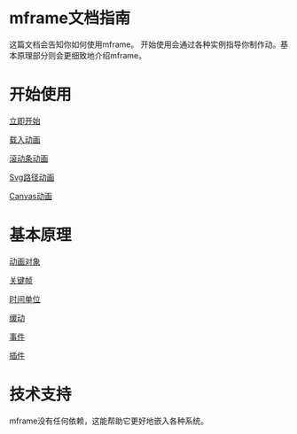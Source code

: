 # mframe文档指南

这篇文档会告知你如何使用mframe。 开始使用会通过各种实例指导你制作动。基本原理部分则会更细致地介绍mframe。

# 开始使用

[立即开始](./getting_started/just_start.md)

[载入动画](./getting_started/spinner.md)

[滚动条动画](./getting_started/scrolling.md)

[Svg路径动画](./getting_started/svg_path.md)

[Canvas动画](./getting_started/canvas.md)

# 基本原理

[动画对象](./fundamentals/motion_ojbect.md)

[关键帧](./fundamentals/key_frame.md)

[时间单位](./fundamentals/time_unit.md)

[缓动](./fundamentals/tween.md)

[事件](./fundamentals/event.md)

[插件](./fundamentals/plugin.md)

# 技术支持

mframe没有任何依赖，这能帮助它更好地嵌入各种系统。
